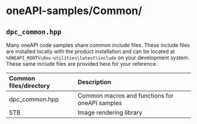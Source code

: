 # oneAPI-samples/Common/


## `dpc_common.hpp`

Many oneAPI code samples share common include files.  These include files are installed locally with the product installation and can be located at `%ONEAPI_ROOT%\dev-utilities\latest\include` on your development system. These same include files are provided here for your reference.

| Common files/directory            | Description
|:---                               |:---
| dpc_common.hpp                    | Common macros and functions for oneAPI samples
| STB                               | Image rendering library

